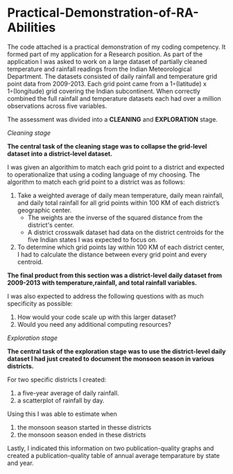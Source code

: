 # Practical-Demonstration-of-RA-Abilities

The code attached is a practical demonstration of my coding competency. It formed part of my application for a Research position. As part of the application I was asked to work on a large dataset of  partially  cleaned  temperature and  rainfall  readings  from  the  Indian  Meteorological  Department.  The datasets consisted of daily  rainfall  and  temperature  grid  point  data  from 2009-2013. Each grid  point  came  from  a  1◦(latitude)  x  1◦(longitude)  grid  covering  the  Indian  subcontinent. When correctly combined the full rainfall and temperature datasets each had over a million observations across five variables. 

The assessment was divided into a **CLEANING** and **EXPLORATION** stage. 

_Cleaning stage_

**The central task of the cleaning stage was to  collapse  the  grid-level  dataset  into  a  district-level  dataset.**

I was given an algorithim to match each grid point to a district and expected to operationalize that using a coding language of my choosing. The algorithm  to  match  each  grid  point  to  a  district  was  as  follows:  
  
  1. Take  a  weighted  average  of  daily  mean temperature,  daily  mean  rainfall,  and  daily  total  rainfall  for  all        grid  points  within  100  KM  of  each district’s  geographic  center.  
      - The  weights  are  the  inverse  of  the  squared  distance  from  the  district's center.
      - A district crosswalk dataset had data on the district centroids for the five Indian states I was expected to focus on.       
  2.  To  determine  which  grid  points  lay  within  100  KM  of  each  district  center,  I  had  to  calculate the  distance between  every  grid  point  and  every  centroid.  
 
**The  final  product  from  this  section  was  a  district-level  daily  dataset  from  2009-2013  with  temperature,rainfall,  and  total  rainfall  variables.**

I was also expected to address the following questions with as much specificity as possible:

  1. How  would  your  code  scale  up  with  this  larger  dataset?  
  2. Would you  need  any  additional  computing  resources?  

_Exploration stage_

**The central task of the exploration stage was to use the district-level daily dataset I had just created to document the monsoon season in various districts.**

For two specific districts I created: 
  1. a  five-year  average  of  daily  rainfall.
  2. a  scatterplot  of  rainfall  by  day.  

Using this I was able to estimate when
  1. the monsoon  season  started in thesse districts 
  2. the monsoon season ended in these districts  
 
Lastly, I indicated this information on two publication-quality graphs and created a publication-quality table of annual average temparature by state and year. 
